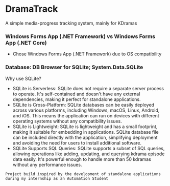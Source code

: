 # DramaTrack
A simple media-progress tracking system, mainly for KDramas

### Windows Forms App (.NET Framework) vs Windows Forms App (.NET Core)
- Chose Windows Forms App (.NET Framework) due to OS compatibility

### Database: DB Browser for SQLite; System.Data.SQLite
Why use SQLite?
  - SQLite is Serverless: SQLite does not require a separate server process to operate. It's self-contained and doesn't have any external dependencies, making it perfect for standalone applications.
  - SQLite is Cross-Platform: SQLite databases can be easily deployed across various platforms, including Windows, macOS, Linux, Android, and iOS. This means the application can run on devices with different operating systems without any compatibility issues.
  - SQLite is Lightweight: SQLite is lightweight and has a small footprint, making it suitable for embedding in applications. SQLite database file can be included directly with the application, simplifying deployment and avoiding the need for users to install additional software.
  - SQLite Supports SQL Queries: SQLite supports a subset of SQL queries, allowing operations like adding, updating, and querying kdrama episode data easily. It's powerful enough to handle more than 50 kdramas without any performance issues.


``` Project build inspired by the development of standalone applications during my internship as an Automation Student ```
